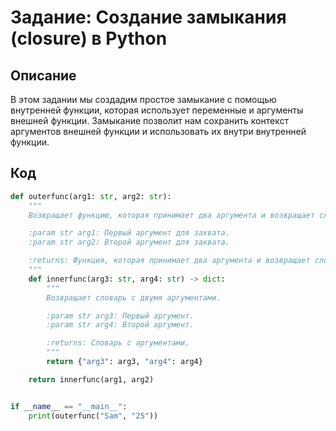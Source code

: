 # Задание: Создание замыкания (closure) в Python

## Описание

В этом задании мы создадим простое замыкание с помощью внутренней функции, которая использует переменные и аргументы внешней функции. Замыкание позволит нам сохранить контекст аргументов внешней функции и использовать их внутри внутренней функции.

## Код

```python
def outerfunc(arg1: str, arg2: str):
    """
    Возвращает функцию, которая принимает два аргумента и возвращает словарь с этими аргументами.

    :param str arg1: Первый аргумент для захвата.
    :param str arg2: Второй аргумент для захвата.

    :returns: Функция, которая принимает два аргумента и возвращает словарь.
    """
    def innerfunc(arg3: str, arg4: str) -> dict:
        """
        Возвращает словарь с двумя аргументами.

        :param str arg3: Первый аргумент.
        :param str arg4: Второй аргумент.

        :returns: Словарь с аргументами.
        """
        return {"arg3": arg3, "arg4": arg4}

    return innerfunc(arg1, arg2)


if __name__ == "__main__":
    print(outerfunc("Sam", "25"))

